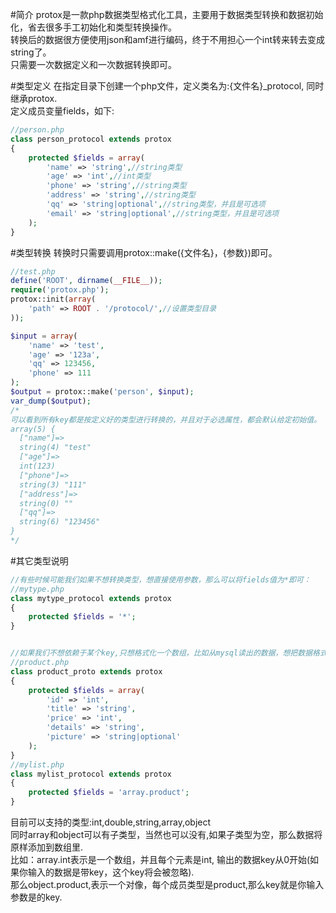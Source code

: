 #简介
protox是一款php数据类型格式化工具，主要用于数据类型转换和数据初始化，省去很多手工初始化和类型转换操作。   
转换后的数据很方便使用json和amf进行编码，终于不用担心一个int转来转去变成string了。   
只需要一次数据定义和一次数据转换即可。  

#类型定义
在指定目录下创建一个php文件，定义类名为:{文件名}_protocol, 同时继承protox.    
定义成员变量fields，如下:
```php
//person.php
class person_protocol extends protox
{
	protected $fields = array(
		'name' => 'string',//string类型
		'age' => 'int',//int类型
		'phone' => 'string',//string类型
		'address' => 'string',//string类型
		'qq' => 'string|optional',//string类型，并且是可选项
		'email' => 'string|optional',//string类型，并且是可选项
	);
}
```

#类型转换
转换时只需要调用protox::make({文件名}，{参数})即可。    
```php
//test.php
define('ROOT', dirname(__FILE__));
require('protox.php');
protox::init(array(
	'path' => ROOT . '/protocol/',//设置类型目录
));

$input = array(
	'name' => 'test',
	'age' => '123a',
	'qq' => 123456,
	'phone' => 111
);
$output = protox::make('person', $input);
var_dump($output);
/*
可以看到所有key都是按定义好的类型进行转换的，并且对于必选属性，都会默认给定初始值。
array(5) {
  ["name"]=>
  string(4) "test"
  ["age"]=>
  int(123)
  ["phone"]=>
  string(3) "111"
  ["address"]=>
  string(0) ""
  ["qq"]=>
  string(6) "123456"
}
*/
```

#其它类型说明
```php
//有些时候可能我们如果不想转换类型，想直接使用参数，那么可以将fields值为*即可：
//mytype.php
class mytype_protocol extends protox
{
	protected $fields = '*';
}


//如果我们不想依赖于某个key,只想格式化一个数组，比如从mysql读出的数据，想把数据格式化一遍，然后json输出，可以这样：
//product.php
class product_proto extends protox
{
	protected $fields = array(
		'id' => 'int',
		'title' => 'string',
		'price' => 'int',
		'details' => 'string',
		'picture' => 'string|optional'
	);
}
//mylist.php
class mylist_protocol extends protox
{
	protected $fields = 'array.product';
}
```
目前可以支持的类型:int,double,string,array,object    
同时array和object可以有子类型，当然也可以没有,如果子类型为空，那么数据将原样添加到数组里.    
比如：array.int表示是一个数组，并且每个元素是int, 输出的数据key从0开始(如果你输入的数据是带key，这个key将会被忽略).   
那么object.product,表示一个对像，每个成员类型是product,那么key就是你输入参数是的key.   